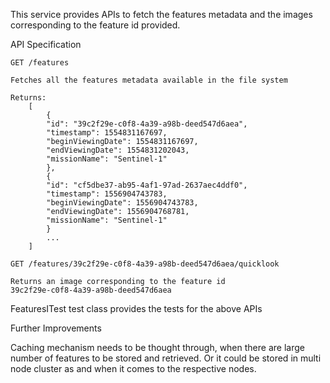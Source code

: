 
This service provides APIs to fetch the features metadata and the images corresponding 
to the feature id provided.

API Specification

    GET /features
    
    Fetches all the features metadata available in the file system

    Returns:
        [
            {
            "id": "39c2f29e-c0f8-4a39-a98b-deed547d6aea",
            "timestamp": 1554831167697,
            "beginViewingDate": 1554831167697,
            "endViewingDate": 1554831202043,
            "missionName": "Sentinel-1"
            },
            {
            "id": "cf5dbe37-ab95-4af1-97ad-2637aec4ddf0",
            "timestamp": 1556904743783,
            "beginViewingDate": 1556904743783,
            "endViewingDate": 1556904768781,
            "missionName": "Sentinel-1"
            }
            ...
        ]

    GET /features/39c2f29e-c0f8-4a39-a98b-deed547d6aea/quicklook

    Returns an image corresponding to the feature id 
    39c2f29e-c0f8-4a39-a98b-deed547d6aea

FeaturesITest test class provides the tests for the above APIs

Further Improvements

Caching mechanism needs to be thought through, when there are large number of features to be stored and retrieved.
Or it could be stored in multi node cluster as and when it comes to the respective nodes.
